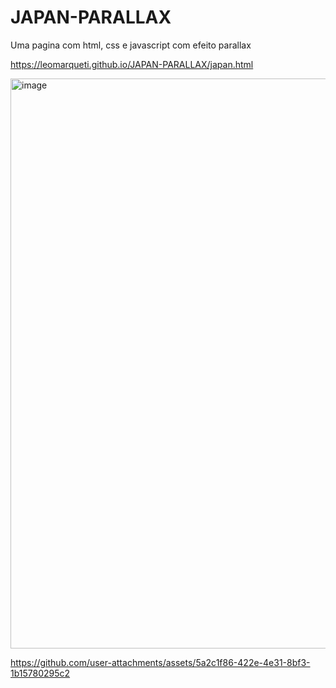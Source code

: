 # JAPAN-PARALLAX
Uma pagina com html, css e javascript com efeito parallax

https://leomarqueti.github.io/JAPAN-PARALLAX/japan.html

<img width="1919" height="912" alt="image" src="https://github.com/user-attachments/assets/18095e6a-4f18-466d-b195-e59d35efd108" />


https://github.com/user-attachments/assets/5a2c1f86-422e-4e31-8bf3-1b15780295c2

